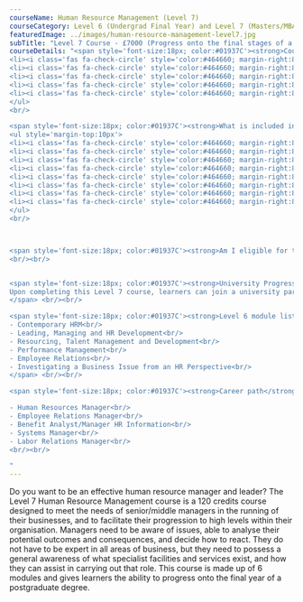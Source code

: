 ```yaml
---
courseName: Human Resource Management (Level 7)
courseCategory: Level 6 (Undergrad Final Year) and Level 7 (Masters/MBA)
featuredImage: ../images/human-resource-management-level7.jpg
subTitle: "Level 7 Course - £7000 (Progress onto the final stages of a University MBA)"
courseDetails: "<span style='font-size:18px; color:#01937C'><strong>Course Fees</strong></span><br/><br/>The Level 7 Human Resource Management course is £7000.<br/><ul style='margin-top:10px'>
<li><i class='fas fa-check-circle' style='color:#464660; margin-right:8px'></i>  Credit or debit card</li>
<li><i class='fas fa-check-circle' style='color:#464660; margin-right:8px'></i>  Bank transfer</li>
<li><i class='fas fa-check-circle' style='color:#464660; margin-right:8px'></i>  Interest free monthly instalments</li>
<li><i class='fas fa-check-circle' style='color:#464660; margin-right:8px'></i>  Paypal</li>
<li><i class='fas fa-check-circle' style='color:#464660; margin-right:8px'></i>  Western Union</li>
</ul> 
<br/>

<span style='font-size:18px; color:#01937C'><strong>What is included in the cost of my course?</strong></span>
<ul style='margin-top:10px'>
<li><i class='fas fa-check-circle' style='color:#464660; margin-right:8px'></i>  All course material, including online modules and written assignments </li>
<li><i class='fas fa-check-circle' style='color:#464660; margin-right:8px'></i>  Personal tutor support with 1-2-1 Zoom sessions</li>
<li><i class='fas fa-check-circle' style='color:#464660; margin-right:8px'></i>  Dedicated student support</li>
<li><i class='fas fa-check-circle' style='color:#464660; margin-right:8px'></i>  Access to an online social learning forum</li>
<li><i class='fas fa-check-circle' style='color:#464660; margin-right:8px'></i>  Assignment marking and feedback</li>
<li><i class='fas fa-check-circle' style='color:#464660; margin-right:8px'></i>  FREE TOTUM student discount card</li>
<li><i class='fas fa-check-circle' style='color:#464660; margin-right:8px'></i> FREE laptop</li>
<li><i class='fas fa-check-circle' style='color:#464660; margin-right:8px'></i> FREE access to our Hubs.</li>
</ul> 
<br/>



<span style='font-size:18px; color:#01937C'><strong>Am I eligible for this program?</strong></span><br/><br/> Learners will be expected to hold a Level 6 qualification or a first degree. In certain circumstances, managers with considerable experience but no formal qualifications may be considered.
<br/><br/>


<span style='font-size:18px; color:#01937C'><strong>University Progression</strong></span><br/><br/> <span>
Upon completing this Level 7 course, learners can join a university partner to complete a dissertation to then receive a full master’s degree. Learners can also step directly into employment in an associated profession.
</span> <br/><br/>

<span style='font-size:18px; color:#01937C'><strong>Level 6 module listing</strong></span><br/><br/> <span>
- Contemporary HRM<br/>
- Leading, Managing and HR Development<br/>
- Resourcing, Talent Management and Development<br/>
- Performance Management<br/>
- Employee Relations<br/>
- Investigating a Business Issue from an HR Perspective<br/>
</span> <br/><br/>

<span style='font-size:18px; color:#01937C'><strong>Career path</strong></span><br/><br/> Primary areas of employment include:<br/><br/>

- Human Resources Manager<br/>
- Employee Relations Manager<br/>
- Benefit Analyst/Manager HR Information<br/>
- Systems Manager<br/>
- Labor Relations Manager<br/>
<br/><br/>

"
---
```

Do you want to be an effective human resource manager and leader? The Level 7 Human Resource Management course is a 120 credits course designed to meet the needs of senior/middle managers in the running of their businesses, and to facilitate their progression to high levels within their organisation. Managers need to be aware of issues, able to analyse their potential outcomes and consequences, and decide how to react. They do not have to be expert in all areas of business, but they need to possess a general awareness of what specialist facilities and services exist, and how they can assist in carrying out that role. This course is made up of 6 modules and gives learners the ability to progress onto the final year of a postgraduate degree.